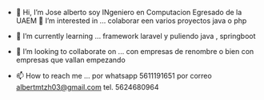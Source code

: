 - 👋 Hi, I’m Jose alberto soy INgeniero en Computacion  Egresado de la UAEM
 👀 I’m interested in ... colaborar een varios proyectos java o php

- 🌱 I’m currently learning ...
framework laravel y puliendo java , springboot

- 💞️ I’m looking to collaborate on ...
con empresas de renombre o bien con empresas que vallan empezando
- 📫 How to reach me ...
por whatsapp 5611191651
por correo albertmtzh03@gmail.com
tel. 5624680964
<!---
Josealberto1523/Josealberto1523 is a ✨ special ✨ repository because its `README.md` (this file) appears on your GitHub profile.
You can click the Preview link to take a look at your changes.
--->
